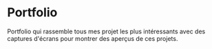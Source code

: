 # Portfolio
Portfolio qui rassemble tous mes projet les plus intéressants avec des captures d'écrans pour montrer des aperçus de ces projets.
